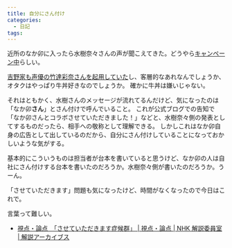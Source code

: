 ```yaml
---
title: 自分にさん付け
categories:
  - 日記
tags:
---
```


近所のなか卯に入ったら水樹奈々さんの声が聞こえてきた。どうやら[キャンペーン中](http://www.nakau.co.jp/jp/campaign/2016/mizukinana/)らしい。

[吉野家も声優の竹達彩奈さんを起用していた](http://www.oricon.co.jp/news/2043042/full/)し、客層的なあれなんでしょうか、オタクはやっぱり牛丼好きなのでしょうか。
確かに牛丼は嫌いじゃない。

それはともかく、水樹さんのメッセージが流れてるんだけど、気になったのは「なか卯**さん**」とさん付けで呼んでいること。
これが公式ブログでの告知で「なか卯さんとコラボさせていただきました！」などと、水樹奈々側の発表としてするものだったら、相手への敬称として理解できる。
しかしこれはなか卯自身の広告として出しているのだから、自分にさん付けしていることになっておかしいような気がする。

基本的にこういうものは担当者が台本を書いていると思うけど、なか卯の人は自社にさん付けする台本を書いたのだろうか。水樹奈々側が書いたのだろうか。うーん。

「させていただきます」問題も気になったけど、時間がなくなったので今日はこれで。

言葉って難しい。

- [視点・論点　「させていただきます症候群」 | 視点・論点 | NHK 解説委員室 | 解説アーカイブス](http://www.nhk.or.jp/kaisetsu-blog/400/201117.html)
